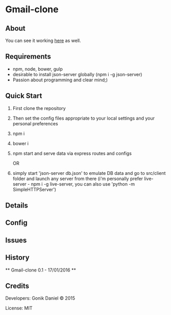 Gmail-clone
=========

## About ##


You can see it working [here]() as well.

## Requirements ##

- npm, node, bower, gulp
- desirable to install json-server globally (npm i -g json-server)
- Passion about programming and clear mind;)

## Quick Start ##

1. First clone the repository
2. Then set the config files appropriate to your local settings and your personal preferences
3. npm i
4. bower i
5. npm start and serve data via express routes and configs

    OR

6. simply start 'json-server db.json' to emulate DB data and go to src/client folder and launch any server from there (i'm personally prefer live-server - npm i -g live-server, you can also use 'python -m SimpleHTTPServer')


## Details ##


## Config ##


## Issues ##



## History ##

** Gmail-clone 0.1 - 17/01/2016 **



## Credits ##

Developers: Gonik Daniel © 2015

License: MIT


